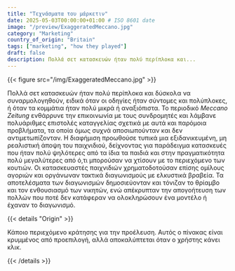 ```yaml
---
title: "Τεχνάσματα του μάρκετιν"
date: 2025-05-03T00:00:00+01:00 # ISO 8601 date
image: "/preview/ExaggeratedMeccano.jpg"
category: "Marketing"
country_of_origin: "Britain"
tags: ["marketing", "how they played"]
draft: false
description: Πολλά σετ κατασκευών ήταν πολύ περίπλοκα και...
---
```




{{< figure src="/img/ExaggeratedMeccano.jpg" >}}

Πολλά σετ κατασκευών ήταν πολύ περίπλοκα και δύσκολα να συναρμολογηθούν, ειδικά όταν οι οδηγίες ήταν σύντομες και πολύπλοκες, ή όταν τα κομμάτια ήταν πολύ μικρά ή αναξιόπιστα. Το περιοδικό *Meccano Zeitung* ενθάρρυνε την επικοινωνία με τους συνδρομητές και λάμβανε πολυάριθμες επιστολές καταγγελίας σχετικά με αυτά και παρόμοια προβλήματα, τα οποία όμως συχνά αποσιωπούνταν και δεν αντιμετωπίζονταν. Η διαφήμιση προωθούσε τυπικά μια εξιδανικευμένη, μη ρεαλιστική άποψη του παιχνιδιού, δείχνοντας για παράδειγμα κατασκευές που ήταν πολύ ψηλότερες από τα ίδια τα παιδιά και στην πραγματικότητα πολύ μεγαλύτερες από ό,τι μπορούσαν να χτίσουν με το περιεχόμενο των κουτιών. Οι κατασκευαστές παιχνιδιών χρηματοδοτούσαν επίσης ομίλους αγοριών και οργάνωναν τακτικά διαγωνισμούς με ελκυστικά βραβεία. Τα αποτελέσματα των διαγωνισμών δημοσιεύονταν και τόνιζαν το θρίαμβο και τον ενθουσιασμό των νικητών, ενώ απέκρυπταν την απογοήτευση των πολλών που ποτέ δεν κατάφεραν να ολοκληρώσουν ένα μοντέλο ή έχαναν το διαγωνισμό.

{{< details "Origin" >}}

Κάποιο περιεχόμενο κράτησης για την προέλευση. Αυτός ο πίνακας είναι κρυμμένος από προεπιλογή, αλλά αποκαλύπτεται όταν ο χρήστης κάνει κλικ.

{{< /details >}}

